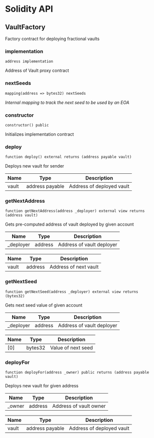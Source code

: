 # Solidity API

## VaultFactory

Factory contract for deploying fractional vaults

### implementation

```solidity
address implementation
```

Address of Vault proxy contract

### nextSeeds

```solidity
mapping(address => bytes32) nextSeeds
```

_Internal mapping to track the next seed to be used by an EOA_

### constructor

```solidity
constructor() public
```

Initializes implementation contract

### deploy

```solidity
function deploy() external returns (address payable vault)
```

Deploys new vault for sender

| Name | Type | Description |
| ---- | ---- | ----------- |
| vault | address payable | Address of deployed vault |

### getNextAddress

```solidity
function getNextAddress(address _deployer) external view returns (address vault)
```

Gets pre-computed address of vault deployed by given account

| Name | Type | Description |
| ---- | ---- | ----------- |
| _deployer | address | Address of vault deployer |

| Name | Type | Description |
| ---- | ---- | ----------- |
| vault | address | Address of next vault |

### getNextSeed

```solidity
function getNextSeed(address _deployer) external view returns (bytes32)
```

Gets next seed value of given account

| Name | Type | Description |
| ---- | ---- | ----------- |
| _deployer | address | Address of vault deployer |

| Name | Type | Description |
| ---- | ---- | ----------- |
| [0] | bytes32 | Value of next seed |

### deployFor

```solidity
function deployFor(address _owner) public returns (address payable vault)
```

Deploys new vault for given address

| Name | Type | Description |
| ---- | ---- | ----------- |
| _owner | address | Address of vault owner |

| Name | Type | Description |
| ---- | ---- | ----------- |
| vault | address payable | Address of deployed vault |


